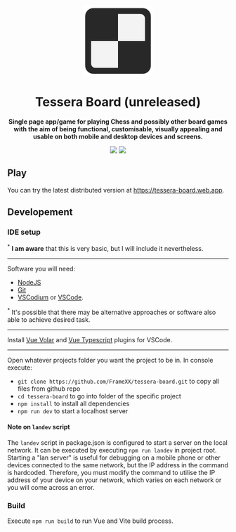 <div align="center">

<img width="" src="src/assets/img/favicon.svg"  width=160 height=160>

# Tessera Board (unreleased)

**Single page app/game for playing Chess and possibly other board games with the aim of being functional, customisable, visually appealing and usable on both mobile and desktop devices and screens.**

<a href="https://www.gnu.org/licenses/gpl-3.0" alt="License: GPLv3"><img src="https://img.shields.io/badge/License-GPL%20v3-blue.svg"></a>
<a href="https://github.com/FrameXX/tessera-board/releases" alt="Version: 0.0.0"><img src="https://img.shields.io/badge/Version-0.0.0-brown.svg"></a>

</div>

## Play

You can try the latest distributed version at https://tessera-board.web.app.

## Developement

### IDE setup

<sup>\*</sup> **I am aware** that this is very basic, but I will include it nevertheless.

---

Software you will need:

- [NodeJS](https://nodejs.org/en/download)
- [Git](https://git-scm.com/downloads)
- [VSCodium](https://github.com/VSCodium/vscodium/releases/latest) or [VSCode](https://code.visualstudio.com/).

<sup>\*</sup> It's possible that there may be alternative approaches or software also able to achieve desired task.

---

Install [Vue Volar](https://marketplace.visualstudio.com/items?itemName=Vue.volar) and [Vue Typescript](https://marketplace.visualstudio.com/items?itemName=Vue.vscode-typescript-vue-plugin) plugins for VSCode.

---

Open whatever projects folder you want the project to be in. In console execute:

- `git clone https://github.com/FrameXX/tessera-board.git` to copy all files from github repo
- `cd tessera-board` to go into folder of the specific project
- `npm install` to install all dependencies
- `npm run dev` to start a localhost server

#### Note on `landev` script

The `landev` script in package.json is configured to start a server on the local network. It can be executed by executing `npm run landev` in project root. Starting a "lan server" is useful for debugging on a mobile phone or other devices connected to the same network, but the IP address in the command is hardcoded. Therefore, you must modify the command to utilise the IP address of your device on your network, which varies on each network or you will come across an error.

### Build

Execute `npm run build` to run Vue and Vite build process.
